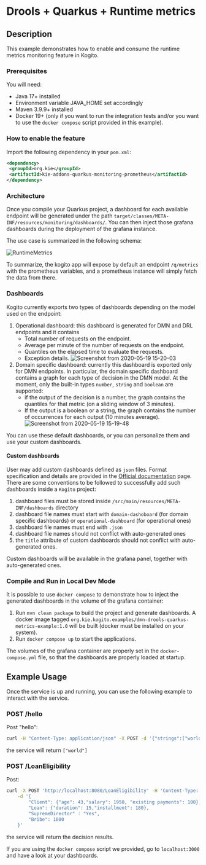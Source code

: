 # Drools + Quarkus + Runtime metrics

## Description

This example demonstrates how to enable and consume the runtime metrics monitoring feature in Kogito. 

### Prerequisites
 
You will need:
  - Java 17+ installed 
  - Environment variable JAVA_HOME set accordingly
  - Maven 3.9.9+ installed
  - Docker 19+ (only if you want to run the integration tests and/or you want to use the `docker compose` script provided in this example).
  
### How to enable the feature

Import the following dependency in your `pom.xml`:

```XML
<dependency>
 <groupId>org.kie</groupId>
 <artifactId>kie-addons-quarkus-monitoring-prometheus</artifactId>
</dependency>
```

### Architecture

Once you compile your Quarkus project, a dashboard for each available endpoint will be generated under the path `target/classes/META-INF/resources/monitoring/dashboards/`. You can then inject those grafana dashboards during the deployment of the grafana instance.

The use case is summarized in the following schema:
 
![RuntimeMetrics](https://user-images.githubusercontent.com/18282531/76740726-a0cbdd80-676e-11ea-8cc3-63ed5cbb3ac8.png)

To summarize, the kogito app will expose by default an endpoint `/q/metrics` with the prometheus variables, and a prometheus instance will simply fetch the data from there.

### Dashboards

Kogito currently exports two types of dashboards depending on the model used on the endpoint:
1. Operational dashboard: this dashboard is generated for DMN and DRL endpoints and it contains
    * Total number of requests on the endpoint.
    * Average per minute of the number of requests on the endpoint.
    * Quantiles on the elapsed time to evaluate the requests.
    * Exception details.
![Screenshot from 2020-05-19 15-20-03](https://user-images.githubusercontent.com/18282531/82339837-ca171d00-99ee-11ea-85bc-2681878fb6ab.png)
2. Domain specific dashboard: currently this dashboard is exported only for DMN endpoints. In particular, the domain specific dashboard contains a graph for each type of decision in the DMN model. At the moment, only the built-in types `number`, `string` and `boolean` are supported:
   * if the output of the decision is a number, the graph contains the quantiles for that metric (on a sliding window of 3 minutes).
   * If the output is a boolean or a string, the graph contains the number of occurrences for each output (10 minutes average).
![Screenshot from 2020-05-19 15-19-48](https://user-images.githubusercontent.com/18282531/82339828-c71c2c80-99ee-11ea-85b6-b5d4a0337f0b.png)

You can use these default dashboards, or you can personalize them and use your custom dashboards.

#### Custom dashboards
User may add custom dashboards defined as `json` files. Format specification and details are provided in the [Official documentation](https://grafana.com/docs/grafana/latest/dashboards/json-model/) page.
There are some conventions to be followed to successfully add such dashboards inside a `Kogito` project:

1. dashboard files must be stored inside `/src/main/resources/META-INF/dashboards` directory
2. dashboard file names must start with `domain-dashoboard` (for domain specific dashboards) or `operational-dashboard` (for operational ones)
3. dashboard file names must end with `.json`
4. dashboard file names should not conflict with auto-generated ones
5. the `title` attribute of custom dashboards should not conflict with auto-generated ones.

Custom dashboards will be available in the grafana panel, together with auto-generated ones.

### Compile and Run in Local Dev Mode

It is possible to use `docker compose` to demonstrate how to inject the generated dashboards in the volume of the grafana container:
1. Run `mvn clean package` to build the project and generate dashboards. A docker image tagged `org.kie.kogito.examples/dmn-drools-quarkus-metrics-example:1.0` will be built (docker must be installed on your system).
2. Run `docker compose up` to start the applications. 

The volumes of the grafana container are properly set in the `docker-compose.yml` file, so that the dashboards are properly loaded at startup.

## Example Usage

Once the service is up and running, you can use the following example to interact with the service.

### POST /hello

Post "hello":

```sh
curl -H "Content-Type: application/json" -X POST -d '{"strings":["world"]}' http://localhost:8080/hello
```

the service will return `["world"]`

### POST /LoanEligibility

Post:

```sh
curl -X POST 'http://localhost:8080/LoanEligibility' -H 'Content-Type: application/json' \
    -d '{
        "Client": {"age": 43,"salary": 1950, "existing payments": 100},
        "Loan": {"duration": 15,"installment": 180}, 
        "SupremeDirector" : "Yes", 
        "Bribe": 1000
    }'
```

the service will return the decision results.  

If you are using the `docker compose` script we provided, go to `localhost:3000` and have a look at your dashboards.
